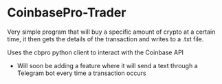 # CoinbasePro-Trader

Very simple program that will buy a specific amount of crypto at a certain time, it then gets the details of the transaction and writes to a .txt file.

Uses the cbpro python client to interact with the Coinbase API

* Will soon be adding a feature where it will send a text through a Telegram bot every time a transaction occurs
